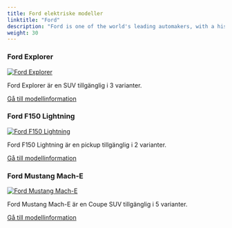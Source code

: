 ```yaml
---
title: Ford elektriske modeller
linktitle: "Ford"
description: "Ford is one of the world's leading automakers, with a history of innovation and excellence that spans more than a century. Ford is also committed to leading the transition to a more sustainable and electrified future, with a range of hybrid and electric vehicles (EVs) that offer performance, efficiency, technology and convenience."
weight: 30
---
```

<!-- markdownlint-disable MD033 -->
<!-- markdownlint-disable MD010 -->


<div class="container p-3 mb-4 bg-body-tertiary rounded border">
<h3> Ford Explorer</h3>
	<div class="row">
		<div class="col col-12 col-md-6">
			<a href="explorer"><img src="https://media.evkx.net/multimedia/models/ford/explorer/explorer_extended_range_awd/main_1_st.jpg" class="img-fluid" alt="Ford Explorer" ></a>
		</div>
		<div class="col col-12 col-md-6">
<p>
Ford Explorer är en SUV tillgänglig i 3 varianter.
</p>
	<a href="explorer/" class="btn btn-outline-primary" role="button">Gå till modellinformation</a>
		</div>
	</div>
</div>
<div class="container p-3 mb-4 bg-body-tertiary rounded border">
<h3> Ford F150 Lightning</h3>
	<div class="row">
		<div class="col col-12 col-md-6">
			<a href="f150_lightning"><img src="https://media.evkx.net/multimedia/models/ford/f150_lightning/f150_lightning_extended_range/main_1_st.jpg" class="img-fluid" alt="Ford F150 Lightning" ></a>
		</div>
		<div class="col col-12 col-md-6">
<p>
Ford F150 Lightning är en pickup tillgänglig i 2 varianter.
</p>
	<a href="f150_lightning/" class="btn btn-outline-primary" role="button">Gå till modellinformation</a>
		</div>
	</div>
</div>
<div class="container p-3 mb-4 bg-body-tertiary rounded border">
<h3> Ford Mustang Mach-E</h3>
	<div class="row">
		<div class="col col-12 col-md-6">
			<a href="mustang_mach-e"><img src="https://media.evkx.net/multimedia/models/ford/mustang_mach-e/mustang_mach-e_long_range_awd/main_1_st.jpg" class="img-fluid" alt="Ford Mustang Mach-E" ></a>
		</div>
		<div class="col col-12 col-md-6">
<p>
Ford Mustang Mach-E är en Coupe SUV tillgänglig i 5 varianter.
</p>
	<a href="mustang_mach-e/" class="btn btn-outline-primary" role="button">Gå till modellinformation</a>
		</div>
	</div>
</div>
